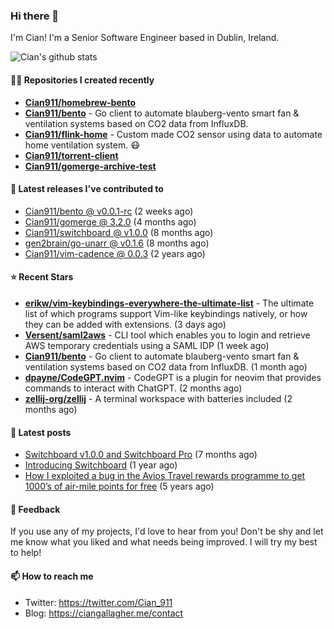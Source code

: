 ### Hi there 👋

I'm Cian! I'm a Senior Software Engineer based in Dublin, Ireland.

![Cian's github stats](https://github-readme-stats.vercel.app/api?username=CIan911&theme=dracula&show_icons=true)

#### 👨‍💻 Repositories I created recently
- **[Cian911/homebrew-bento](https://github.com/Cian911/homebrew-bento)**
- **[Cian911/bento](https://github.com/Cian911/bento)** - Go client to automate blauberg-vento smart fan &amp; ventilation systems based on CO2 data from InfluxDB.
- **[Cian911/flink-home](https://github.com/Cian911/flink-home)** - Custom made CO2 sensor using data to automate home ventilation system. :mask:
- **[Cian911/torrent-client](https://github.com/Cian911/torrent-client)**
- **[Cian911/gomerge-archive-test](https://github.com/Cian911/gomerge-archive-test)**

#### 🚀 Latest releases I've contributed to


- [Cian911/bento @ v0.0.1-rc](https://github.com/Cian911/bento/releases/tag/v0.0.1-rc) (2 weeks ago)
- [Cian911/gomerge @ 3.2.0](https://github.com/Cian911/gomerge/releases/tag/3.2.0) (4 months ago)
- [Cian911/switchboard @ v1.0.0](https://github.com/Cian911/switchboard/releases/tag/v1.0.0) (8 months ago)
- [gen2brain/go-unarr @ v0.1.6](https://github.com/gen2brain/go-unarr/releases/tag/v0.1.6) (8 months ago)
- [Cian911/vim-cadence @ 0.0.3](https://github.com/Cian911/vim-cadence/releases/tag/0.0.3) (2 years ago)

#### ⭐ Recent Stars


- **[erikw/vim-keybindings-everywhere-the-ultimate-list](https://github.com/erikw/vim-keybindings-everywhere-the-ultimate-list)** - The ultimate list of which programs support Vim-like keybindings natively, or how they can be added with extensions. (3 days ago)
- **[Versent/saml2aws](https://github.com/Versent/saml2aws)** - CLI tool which enables you to login and retrieve AWS temporary credentials using a SAML IDP (1 week ago)
- **[Cian911/bento](https://github.com/Cian911/bento)** - Go client to automate blauberg-vento smart fan &amp; ventilation systems based on CO2 data from InfluxDB. (1 month ago)
- **[dpayne/CodeGPT.nvim](https://github.com/dpayne/CodeGPT.nvim)** - CodeGPT is a plugin for neovim that provides commands to interact with ChatGPT. (2 months ago)
- **[zellij-org/zellij](https://github.com/zellij-org/zellij)** - A terminal workspace with batteries included (2 months ago)

#### 📄 Latest posts
- [Switchboard v1.0.0 and Switchboard Pro](https://ciangallagher.me/2022/09/17/Switchboard-v1-and-pro/) (7 months ago)
- [Introducing Switchboard](https://ciangallagher.me/2022/01/28/Introducing-switchboard/) (1 year ago)
- [How I exploited a bug in the Avios Travel rewards programme to get 1000’s of air-mile points for free](https://ciangallagher.me/2018/04/21/How-i-exploited-a-bug-in-the-avios-travel-rewards-system/) (5 years ago)

#### 💬 Feedback

If you use any of my projects, I'd love to hear from you! Don't be shy and let me know what you liked
and what needs being improved. I will try my best to help!

#### 📫 How to reach me

- Twitter: https://twitter.com/Cian_911
- Blog: https://ciangallagher.me/contact
